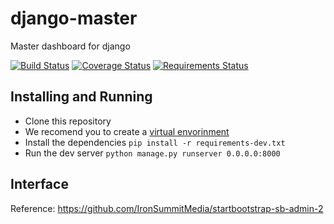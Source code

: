 django-master
=============

Master dashboard for django

[![Build Status](https://travis-ci.org/django-master/django-master.svg?branch=master)](https://travis-ci.org/django-master/django-master)
[![Coverage Status](https://coveralls.io/repos/django-master/django-master/badge.png?branch=master)](https://coveralls.io/r/django-master/django-master?branch=master)
[![Requirements Status](https://requires.io/github/django-master/django-master/requirements.png?branch=master)](https://requires.io/github/django-master/django-master/requirements/?branch=master)



## Installing and Running


* Clone this repository
* We recomend you to create a [virtual envorinment](http://virtualenv.readthedocs.org/en/latest/virtualenv.html)
* Install the dependencies `pip install -r requirements-dev.txt`
* Run the dev server `python manage.py runserver 0.0.0.0:8000`


## Interface

Reference: https://github.com/IronSummitMedia/startbootstrap-sb-admin-2
